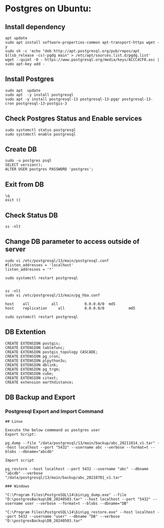 # Postgres on Ubuntu:

## Install dependency

	apt update 
	sudo apt install software-properties-common apt-transport-https wget -y
	sudo sh -c 'echo "deb http://apt.postgresql.org/pub/repos/apt $(lsb_release -cs)-pgdg main" > /etc/apt/sources.list.d/pgdg.list'
	wget --quiet -O - https://www.postgresql.org/media/keys/ACCC4CF8.asc | sudo apt-key add -

## Install Postgres

	sudo apt  update
	sudo apt  -y install postgresql
	sudo apt -y install postgresql-13 postgresql-13-pgqr postgresql-13-cron postgresql-13-postgis-3

## Check Postgres Status and Enable services

	sudo systemctl status postgresql
	sudo systemctl enable postgresql

## Create DB

	sudo -u postgres psql
	SELECT version();
	ALTER USER postgres PASSWORD 'postgres';

## Exit from DB

	\q
	exit ()


## Check Status DB
	
	ss -nlt

## Change DB parameter to access outside of server

	sudo vi /etc/postgresql/13/main/postgresql.conf
	#listen_addresses = 'localhost' 
	listen_addresses = '*' 

	sudo systemctl restart postgresql


	ss -nlt
	sudo vi /etc/postgresql/13/main/pg_hba.conf 
	
	host    all          all            0.0.0.0/0  md5
	host    replication     all         0.0.0.0/0           md5

	sudo systemctl restart postgresql

## DB Extention

	CREATE EXTENSION postgis;
	CREATE EXTENSION tablefunc;
	CREATE EXTENSION postgis_topology CASCADE;
	CREATE EXTENSION pg_cron;
	CREATE EXTENSION plpython3u; 
	CREATE EXTENSION dblink;
	CREATE EXTENSION pg_trgm;
	CREATE EXTENSION cube;
	CREATE EXTENSION citext;
	CREATE extension earthdistance;

## DB Backup and Export 

### Postgresql Export and Import Command

	## Linux
	
	Execute the below commmand as postgres user
	Export Script:

	pg_dump --file "/data/postgresql/13/main/backup/abc_20211014_v1.tar" --host localhost --port "5432" --username abc --verbose --format=t --blobs --dbname="abcdb"

	Import script

	pg_restore --host localhost --port 5432 --username "abc" --dbname "abcdb" --verbose "/data/postgresql/13/main/backup/abc_20210701_v1.tar"
	
	### Windows
	
	"C:\Program Files\PostgreSQL\14\bin\pg_dump.exe" --file "D:\postgresBackup\DB_20240503.tar" --host localhost --port "5432" --username user --verbose --format=t --blobs --dbname="DB"
	
	"C:\Program Files\PostgreSQL\14\bin\pg_restore.exe" --host localhost --port 5432 --username "user" --dbname "DB" --verbose "D:\postgresBackup\DB_20240503.tar"